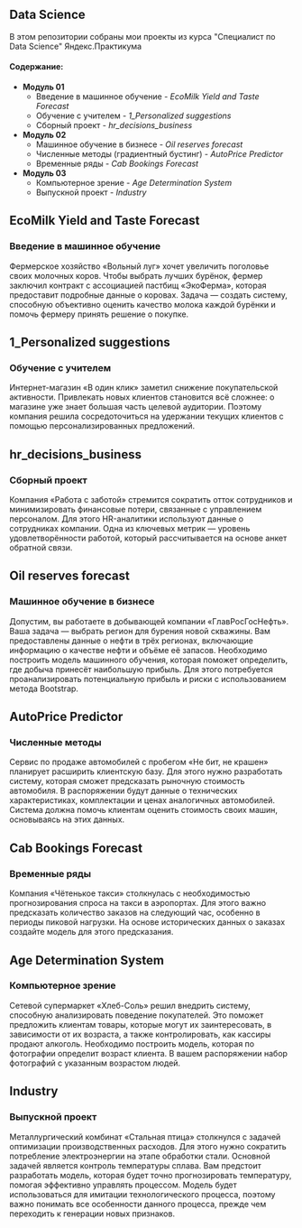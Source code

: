 ## Data Science
В этом репозитории собраны мои проекты из курса "Специалист по Data Science" Яндекс.Практикума

#### Содержание:

- **Модуль 01**  
  - Введение в машинное обучение - *EcoMilk Yield and Taste Forecast*
  - Обучение с учителем - *1_Personalized suggestions*
  - Сборный проект - *hr_decisions_business*
- **Модуль 02** 
  - Машинное обучение в бизнесе - *Oil reserves forecast*
  - Численные методы (градиентный бустинг) - *AutoPrice Predictor*
  - Временные ряды - *Cab Bookings Forecast*
- **Модуль 03**  
  - Компьютерное зрение - *Age Determination System*
  - Выпускной проект - *Industry*

## EcoMilk Yield and Taste Forecast

### Введение в машинное обучение
Фермерское хозяйство «Вольный луг» хочет увеличить поголовье своих молочных коров. Чтобы выбрать лучших бурёнок, фермер заключил контракт с ассоциацией пастбищ «ЭкоФерма», которая предоставит подробные данные о коровах. Задача — создать систему, способную объективно оценить качество молока каждой бурёнки и помочь фермеру принять решение о покупке.

## 1_Personalized suggestions

### Обучение с учителем
Интернет-магазин «В один клик» заметил снижение покупательской активности. Привлекать новых клиентов становится всё сложнее: о магазине уже знает большая часть целевой аудитории. Поэтому компания решила сосредоточиться на удержании текущих клиентов с помощью персонализированных предложений.

## hr_decisions_business

### Сборный проект
Компания «Работа с заботой» стремится сократить отток сотрудников и минимизировать финансовые потери, связанные с управлением персоналом. Для этого HR-аналитики используют данные о сотрудниках компании. Одна из ключевых метрик — уровень удовлетворённости работой, который рассчитывается на основе анкет обратной связи.

## Oil reserves forecast

### Машинное обучение в бизнесе
Допустим, вы работаете в добывающей компании «ГлавРосГосНефть». Ваша задача — выбрать регион для бурения новой скважины. Вам предоставлены данные о нефти в трёх регионах, включающие информацию о качестве нефти и объёме её запасов. Необходимо построить модель машинного обучения, которая поможет определить, где добыча принесёт наибольшую прибыль. Для этого потребуется проанализировать потенциальную прибыль и риски с использованием метода Bootstrap.

## AutoPrice Predictor

### Численные методы
Сервис по продаже автомобилей с пробегом «Не бит, не крашен» планирует расширить клиентскую базу. Для этого нужно разработать систему, которая сможет предсказать рыночную стоимость автомобиля. В распоряжении будут данные о технических характеристиках, комплектации и ценах аналогичных автомобилей. Система должна помочь клиентам оценить стоимость своих машин, основываясь на этих данных.

## Cab Bookings Forecast

### Временные ряды
Компания «Чётенькое такси» столкнулась с необходимостью прогнозирования спроса на такси в аэропортах. Для этого важно предсказать количество заказов на следующий час, особенно в периоды пиковой нагрузки. На основе исторических данных о заказах создайте модель для этого предсказания.


## Age Determination System

### Компьютерное зрение
Сетевой супермаркет «Хлеб-Соль» решил внедрить систему, способную анализировать поведение покупателей. Это поможет предложить клиентам товары, которые могут их заинтересовать, в зависимости от их возраста, а также контролировать, как кассиры продают алкоголь. Необходимо построить модель, которая по фотографии определит возраст клиента. В вашем распоряжении набор фотографий с указанным возрастом людей.


## Industry

### Выпускной проект

Металлургический комбинат «Стальная птица» столкнулся с задачей оптимизации производственных расходов. Для этого нужно сократить потребление электроэнергии на этапе обработки стали. Основной задачей является контроль температуры сплава. Вам предстоит разработать модель, которая будет точно прогнозировать температуру, помогая эффективно управлять процессом. Модель будет использоваться для имитации технологического процесса, поэтому важно понимать все особенности данного процесса, прежде чем переходить к генерации новых признаков.
